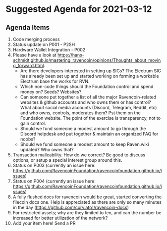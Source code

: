 # Suggested Agenda for 2021-03-12

## Agenda Items
1. Code merging process
1. Status update on P001 - P2SH
1. Hardware Wallet Integration - P002
1. Please have a look at https://hans-schmidt.github.io/mastering_ravencoin/opinions/Thoughts_about_moving_forward.html. 
   - Are there developers interested in setting up SIGs? The Electrum SIG has already been set up and started working on forming a workable Electrum base the works for RVN.
   - Which non-code things should the Foundation control and spend money on? Seeds? Websites?
   - Can someone put together a list of all the major Ravencoin-related websites & github accounts and who owns them or has control? What about social media accounts (Discord, Telegram, Reddit, etc) and who owns, controls, moderates them? Pst them on the Foundation website. The point of the exercise is transparency, not to gain control.
    - Should we fund someone a modest amount to go through the Discord helpdesk and put together & maintain an organized FAQ for noobs?
    - Should we fund someone a modest amount to keep Raven.wiki updated? Who owns that?
1. Transaction malleability. How do we correct? Be good to discuss options, or setup a special interest group around this.
1. Status on P003 (currently an issue here: https://github.com/RavencoinFoundation/ravencoinfoundation.github.io/issues)
1. Status on P004 (currently an issue here: https://github.com/RavencoinFoundation/ravencoinfoundation.github.io/issues)
1. A fully flushed docs for ravencoin would be great, started converting the filecoin docs one.  Help is appreciated as there are only so many minutes in the day (https://github.com/corviato1/ravencoin-docs) 
1. For restricted assets; why are they limited to ten, and can the number be increased for better utilization of the network?
1. Add your item here! Send a PR
